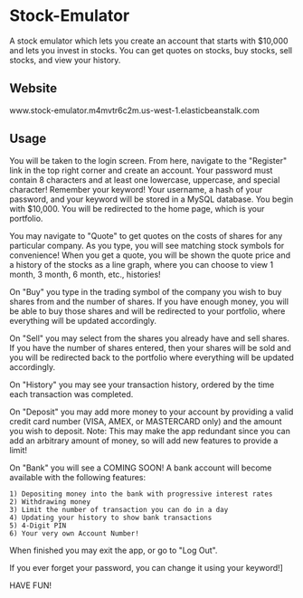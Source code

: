 # Stock-Emulator
A stock emulator which lets you create an account that starts with $10,000 and lets you invest in stocks. You can get quotes on stocks, buy stocks, sell stocks, and view your history.

<h2> Website </h2>
www.stock-emulator.m4mvtr6c2m.us-west-1.elasticbeanstalk.com 

<h2> Usage </h2>
You will be taken to the login screen. From here, navigate to the "Register" link in the top right corner and create an account. Your password must contain 8 characters and at least one lowercase, uppercase, and special character! Remember your keyword! Your username, a hash of your password, and your keyword will be stored in a MySQL database. You begin with $10,000. You will be redirected to the home page, which is your portfolio.

You may navigate to "Quote" to get quotes on the costs of shares for any particular company. As you type, you will see matching stock symbols for convenience! When you get a quote, you will be shown the quote price and a history of the stocks as a line graph, where you can choose to view 1 month, 3 month, 6 month, etc., histories!

On "Buy" you type in the trading symbol of the company you wish to buy shares from and the number of shares. If you have enough money, you will be able to buy those shares and will be redirected to your portfolio, where everything will be updated accordingly.

On "Sell" you may select from the shares you already have and sell shares. If you have the number of shares entered, then your shares will be sold and you will be redirected back to the portfolio where everything will be updated accordingly.

On "History" you may see your transaction history, ordered by the time each transaction was completed.

On "Deposit" you may add more money to your account by providing a valid credit card number (VISA, AMEX, or MASTERCARD only) and the amount you wish to deposit.
Note: This may make the app redundant since you can add an arbitrary amount of money, so will add new features to provide a limit!

On "Bank" you will see a COMING SOON! A bank account will become available with the following features:
 
    1) Depositing money into the bank with progressive interest rates
    2) Withdrawing money
    3) Limit the number of transaction you can do in a day
    4) Updating your history to show bank transactions
    5) 4-Digit PIN
    6) Your very own Account Number!
    
When finished you may exit the app, or go to "Log Out".

If you ever forget your password, you can change it using your keyword!]

HAVE FUN!
